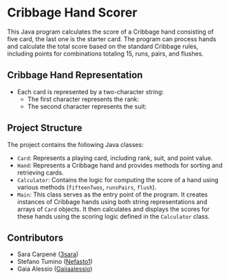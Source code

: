 # Cribbage Hand Scorer

This Java program calculates the score of a Cribbage hand consisting of five card, the last one is the starter card. 
The program can process hands and calculate the total score based on the standard Cribbage rules, 
including points for combinations totaling 15, runs, pairs, and flushes. 


## Cribbage Hand Representation
- Each card is represented by a two-character string:
    - The first character represents the rank:
    - The second character represents the suit:


## Project Structure
The project contains the following Java classes:
- `Card`: Represents a playing card, including rank, suit, and point value.
- `Hand`: Represents a Cribbage hand and provides methods for sorting and retrieving cards.
- `Calculator`: Contains the logic for computing the score of a hand using various methods (`fifteenTwos`, `runsPairs`, `flush`).
- `Main`: This class serves as the entry point of the program. It creates instances of 
   Cribbage hands using both string representations and arrays of `Card` objects. 
   It then calculates and displays the scores for these hands using the scoring logic 
   defined in the `Calculator` class. 

## Contributors

- Sara Carpenè ([3sara](https://github.com/3sara))
- Stefano Tumino ([Nefasto1](https://github.com/Nefasto1))
- Gaia Alessio ([Gaiiaalessio](https://github.com/Gaiiaalessio))

  


  
